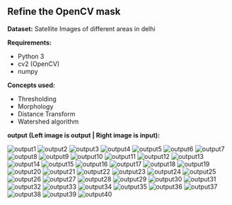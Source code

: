 ## Refine the OpenCV mask

__Dataset:__ Satellite Images of different areas in delhi

__Requirements:__ 
  + Python 3
  + cv2 (OpenCV)
  + numpy
 
__Concepts used:__
  * Thresholding
  * Morphology
  * Distance Transform
  * Watershed algorithm
  
__output (Left image is output | Right image is input):__

![output1](outdir/output1.png "Image")
![output2](outdir/output2.png "Image")
![output3](outdir/output3.png "Image")
![output4](outdir/output4.png "Image")
![output5](outdir/output5.png "Image")
![output6](outdir/output6.png "Image")
![output7](outdir/output7.png "Image")
![output8](outdir/output8.png "Image")
![output9](outdir/output9.png "Image")
![output10](outdir/output10.png "Image")
![output11](outdir/output11.png "Image")
![output12](outdir/output12.png "Image")
![output13](outdir/output13.png "Image")
![output14](outdir/output14.png "Image")
![output15](outdir/output15.png "Image")
![output16](outdir/output16.png "Image")
![output17](outdir/output17.png "Image")
![output18](outdir/output18.png "Image")
![output19](outdir/output19.png "Image")
![output20](outdir/output20.png "Image")
![output21](outdir/output21.png "Image")
![output22](outdir/output22.png "Image")
![output23](outdir/output23.png "Image")
![output24](outdir/output24.png "Image")
![output25](outdir/output25.png "Image")
![output26](outdir/output26.png "Image")
![output27](outdir/output27.png "Image")
![output28](outdir/output28.png "Image")
![output29](outdir/output29.png "Image")
![output30](outdir/output30.png "Image")
![output31](outdir/output31.png "Image")
![output32](outdir/output32.png "Image")
![output33](outdir/output33.png "Image")
![output34](outdir/output34.png "Image")
![output35](outdir/output35.png "Image")
![output36](outdir/output36.png "Image")
![output37](outdir/output37.png "Image")
![output38](outdir/output38.png "Image")
![output39](outdir/output39.png "Image")
![output40](outdir/output40.png "Image")

